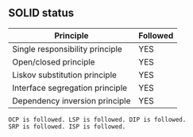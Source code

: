 ## SOLID status

| Principle                       | Followed |
| ------------------------------- |----------|
| Single responsibility principle | YES      |
| Open/closed principle           | YES      |
| Liskov substitution principle   | YES      |
| Interface segregation principle | YES      |
| Dependency inversion principle  | YES      |

`OCP is followed. LSP is followed. DIP is followed.`\
`SRP is followed. ISP is followed.`
